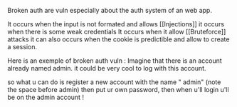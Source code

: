 Broken auth are vuln especially about the auth system of an web app.

It occurs when the input is not formated and allows [[Injections]]
it occurs when there is some weak credentials
It occurs when it allow [[Bruteforce]] attacks
it can also occurs when the cookie is predictible and allow to create a session.

Here is an exemple of broken auth vuln :
Imagine that there is an account already named admin. it could be very cool to log with this account.

so what u can do is register a new account with the name " admin" (note the space before admin) then put ur own password, then when u'll login u'll be on the admin account !